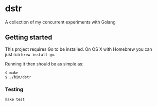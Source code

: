 # dstr

A collection of my concurrent experiments with Golang

## Getting started

This project requires Go to be installed. On OS X with Homebrew you can just run `brew install go`.

Running it then should be as simple as:

```console
$ make
$ ./bin/dstr
```

### Testing

``make test``